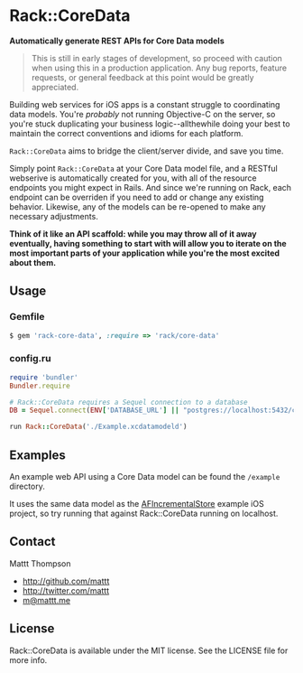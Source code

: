 # Rack::CoreData
**Automatically generate REST APIs for Core Data models**

> This is still in early stages of development, so proceed with caution when using this in a production application. Any bug reports, feature requests, or general feedback at this point would be greatly appreciated.

Building web services for iOS apps is a constant struggle to coordinating data models. You're _probably_ not running Objective-C on the server, so you're stuck duplicating your business logic--allthewhile doing your best to maintain the correct conventions and idioms for each platform.

`Rack::CoreData` aims to bridge the client/server divide, and save you time.

Simply point `Rack::CoreData` at your Core Data model file, and a RESTful webserive is automatically created for you, with all of the resource endpoints you might expect in Rails. And since we're running on Rack, each endpoint can be overriden if you need to add or change any existing behavior. Likewise, any of the models can be re-opened to make any necessary adjustments.

**Think of it like an API scaffold: while you may throw all of it away eventually, having something to start with will allow you to iterate on the most important parts of your application while you're the most excited about them.**

## Usage

### Gemfile

```Ruby
$ gem 'rack-core-data', :require => 'rack/core-data' 
```

### config.ru

```ruby
require 'bundler'
Bundler.require

# Rack::CoreData requires a Sequel connection to a database
DB = Sequel.connect(ENV['DATABASE_URL'] || "postgres://localhost:5432/coredata")

run Rack::CoreData('./Example.xcdatamodeld')
```

## Examples

An example web API using a Core Data model can be found the `/example` directory. 

It uses the same data model as the [AFIncrementalStore](https://github.com/afnetworking/afincrementalStore/) example iOS project, so try running that against Rack::CoreData running on localhost.

## Contact

Mattt Thompson

- http://github.com/mattt
- http://twitter.com/mattt
- m@mattt.me

## License

Rack::CoreData is available under the MIT license. See the LICENSE file for more info.
